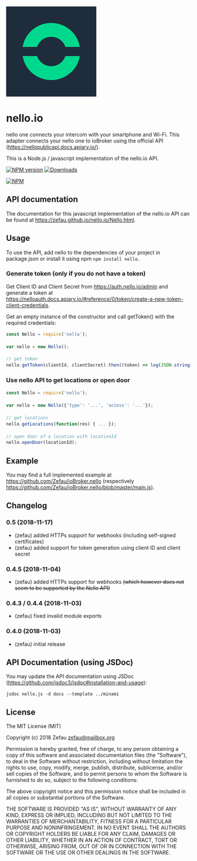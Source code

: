 ![Logo](nello.png)
# nello.io
nello one connects your intercom with your smartphone and Wi-Fi. This adapter connects your nello one to ioBroker using the official API (https://nellopublicapi.docs.apiary.io/).

This is a Node.js / javascript implementation of the nello.io API.

[![NPM version](http://img.shields.io/npm/v/nello.svg)](https://www.npmjs.com/package/nello)
[![Downloads](https://img.shields.io/npm/dm/nello.svg)](https://www.npmjs.com/package/nello)

[![NPM](https://nodei.co/npm/nello.png?downloads=true)](https://nodei.co/npm/nello/)


## API documentation
The documentation for this javascript implementation of the nello.io API can be found at https://zefau.github.io/nello.io/Nello.html.


## Usage
To use the API, add nello to the dependencies of your project in package.json or install it using npm
```npm install nello```.

### Generate token (only if you do not have a token)
Get Client ID and Client Secret from https://auth.nello.io/admin and generate a token at https://nelloauth.docs.apiary.io/#reference/0/token/create-a-new-token-client-credentials.

Get an empty instance of the constructor and call getToken() with the required credentials:

```js
const Nello = require('nello');

var nello = new Nello();

// get token
nello.getToken(clientId, clientSecret).then((token) => log(JSON.stringify(token))); // set this to your client ID and client Secret
```

### Use nello API to get locations or open door
```js
const Nello = require('nello');

var nello = new Nello({'type': '...', 'access': '...'});

// get locations
nello.getLocations(function(res) { ... });

// open door of a location with locationId
nello.openDoor(locationId);
```


## Example
You may find a full implemented example at https://github.com/Zefau/ioBroker.nello (respectively https://github.com/Zefau/ioBroker.nello/blob/master/main.js).


## Changelog

### 0.5 (2018-11-17)
- (zefau) added HTTPs support for webhooks (including self-signed certificates)
- (zefau) added support for token generation using client ID and client secret

### 0.4.5 (2018-11-04)
- (zefau) added HTTPs support for webhooks ~~(which however does not seem to be supported by the Nello API)~~

### 0.4.3 / 0.4.4 (2018-11-03)
- (zefau) fixed invalid module exports

### 0.4.0 (2018-11-03)
- (zefau) initial release


## API Documentation (using JSDoc)
You may update the API documentation using JSDoc (https://github.com/jsdoc3/jsdoc#installation-and-usage):
```
jsdoc nello.js -d docs --template ../minami
```


## License
The MIT License (MIT)

Copyright (c) 2018 Zefau <zefau@mailbox.org>

Permission is hereby granted, free of charge, to any person obtaining a copy
of this software and associated documentation files (the "Software"), to deal
in the Software without restriction, including without limitation the rights
to use, copy, modify, merge, publish, distribute, sublicense, and/or sell
copies of the Software, and to permit persons to whom the Software is
furnished to do so, subject to the following conditions:

The above copyright notice and this permission notice shall be included in
all copies or substantial portions of the Software.

THE SOFTWARE IS PROVIDED "AS IS", WITHOUT WARRANTY OF ANY KIND, EXPRESS OR
IMPLIED, INCLUDING BUT NOT LIMITED TO THE WARRANTIES OF MERCHANTABILITY,
FITNESS FOR A PARTICULAR PURPOSE AND NONINFRINGEMENT. IN NO EVENT SHALL THE
AUTHORS OR COPYRIGHT HOLDERS BE LIABLE FOR ANY CLAIM, DAMAGES OR OTHER
LIABILITY, WHETHER IN AN ACTION OF CONTRACT, TORT OR OTHERWISE, ARISING FROM,
OUT OF OR IN CONNECTION WITH THE SOFTWARE OR THE USE OR OTHER DEALINGS IN
THE SOFTWARE.
